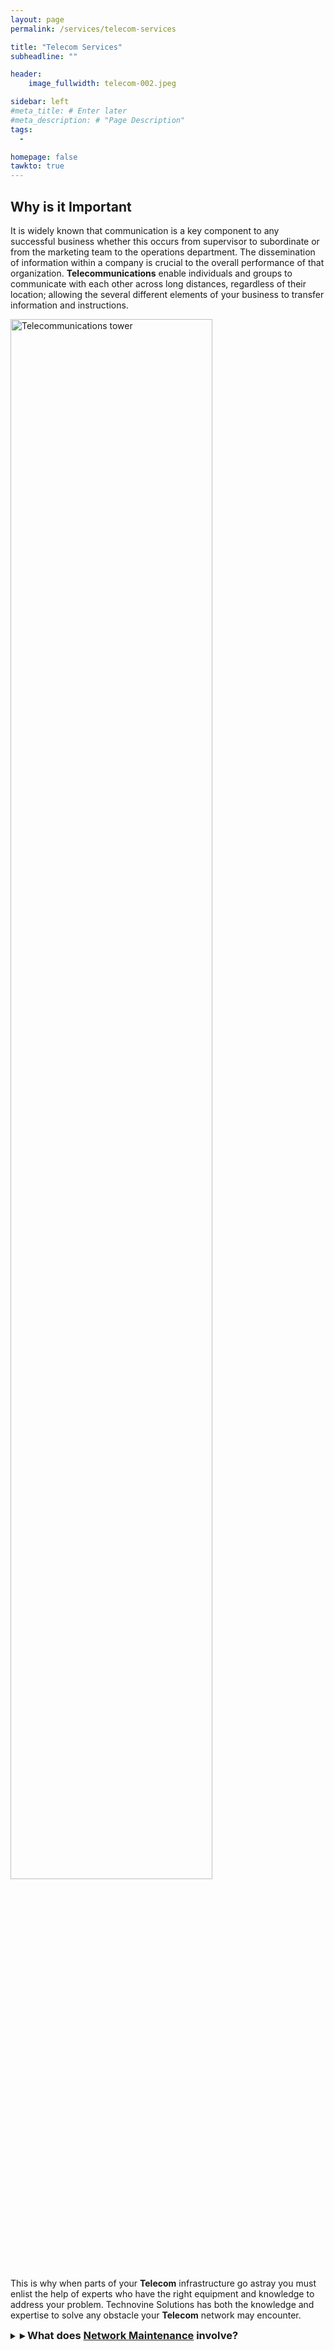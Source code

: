 ```yaml
---
layout: page
permalink: /services/telecom-services

title: "Telecom Services"
subheadline: ""

header:
    image_fullwidth: telecom-002.jpeg

sidebar: left
#meta_title: # Enter later
#meta_description: # "Page Description"
tags:
  - 

homepage: false
tawkto: true
---
```


## Why is it Important

It is widely known that communication is a key component to any successful business whether this occurs from supervisor to subordinate or from the marketing team to the operations department. The dissemination of information within a company is crucial to the overall performance of that organization. __Telecommunications__ enable individuals and groups to communicate with each other across long distances, regardless of their location; allowing the several different elements of your business to transfer information and instructions.

<img id="telecoms-001"
     src="../images/telecoms-001.jpeg"
     alt="Telecommunications tower"
     width="80%" height="auto"
     style="position: /*left|center|right*/"
     />

This is why when parts of your __Telecom__ infrastructure go astray you must enlist the help of experts who have the right equipment and knowledge to address your problem. Technovine Solutions has both the knowledge and expertise to solve any obstacle your __Telecom__ network may encounter.

<!-- "telecom network has an error on website" -->
<details style="cursor:pointer">
<summary><h3 style="display:inline">&#9656; What does <a href="URL">Network Maintenance</a> involve?</h3></summary>

 <li>Network racks</li>
<li>MPOEs</li> 
<li>NIDs</li>
<li>Circuits</li>
<li>Demark extensions</li>
<li>And much more!</li>
</details>
